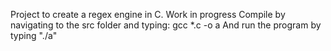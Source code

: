 Project to create a regex engine in C. Work in progress
Compile by navigating to the src folder and typing:
gcc *.c -o a
And run the program by typing "./a"
